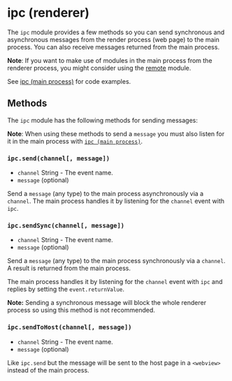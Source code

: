 # ipc (renderer)

The `ipc` module provides a few methods so you can send synchronous and
asynchronous messages from the render process (web page) to the main process. You can also receive messages returned from the main process.

**Note**: If you want to make use of modules in the main process from the renderer
process, you might consider using the [remote](remote.md) module.

See [ipc (main process)](ipc-main-process.md) for code examples.

## Methods

The `ipc` module has the following methods for sending messages:

**Note**: When using these methods to send a `message` you must also listen for it in the main process with [`ipc (main process)`](ipc-main-process.md).

### `ipc.send(channel[, message])`

* `channel` String - The event name.
* `message` (optional)

Send a `message` (any type) to the main process asynchronously via a `channel`. The main process handles it by listening for the `channel` event with `ipc`.

### `ipc.sendSync(channel[, message])`

* `channel` String - The event name.
* `message` (optional)

Send a `message` (any type) to the main process synchronously via a `channel`. A result is returned from the main process.

The main process handles it by listening for the `channel` event with `ipc` and replies by setting the `event.returnValue`.

**Note:** Sending a synchronous message will block the whole renderer process so
using this method is not recommended.

### `ipc.sendToHost(channel[, message])`

* `channel` String - The event name.
* `message` (optional)

Like `ipc.send` but the message will be sent to the host page in a `<webview>` instead of the main process.
